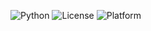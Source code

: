 ![Python](https://img.shields.io/badge/Language-Python-blue)
![License](https://img.shields.io/badge/License-MIT-green)
![Platform](https://img.shields.io/badge/Platform-Linux-yellow)
